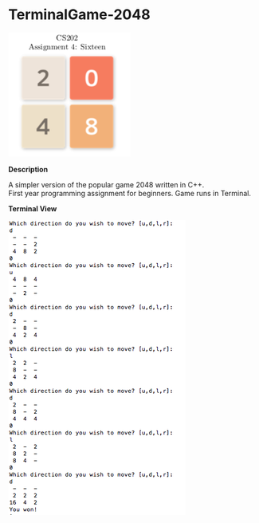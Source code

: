 # TerminalGame-2048
![Alt text](https://github.com/BalkanBasileus/TerminalGame-2048/blob/master/Images/Game-Symbol.png?raw=true "Optional Title")

**Description**

A simpler version of the popular game 2048 written in C++. \
First year programming assignment for beginners.
Game runs in Terminal. 

**Terminal View** 

![Alt text](https://github.com/BalkanBasileus/TerminalGame-2048/blob/master/Images/Terminal-ScreenShot.png?raw=true "Optional Title")
